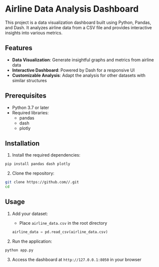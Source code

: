 # Airline Data Analysis Dashboard

This project is a data visualization dashboard built using Python, Pandas, and Dash. It analyzes airline data from a CSV file and provides interactive insights into various metrics.

## Features

- **Data Visualization**: Generate insightful graphs and metrics from airline data
- **Interactive Dashboard**: Powered by Dash for a responsive UI
- **Customizable Analysis**: Adapt the analysis for other datasets with similar structures

## Prerequisites

- Python 3.7 or later
- Required libraries:
  - pandas
  - dash
  - plotly

## Installation

1. Install the required dependencies:
```bash
pip install pandas dash plotly
```

2. Clone the repository:
```bash
git clone https://github.com//.git
cd 
```

## Usage

1. Add your dataset:
   - Place `airline_data.csv` in the root directory
   ```python
   airline_data = pd.read_csv(airline_data.csv)
   ```

2. Run the application:
```bash
python app.py
```

3. Access the dashboard at `http://127.0.0.1:8050` in your browser

